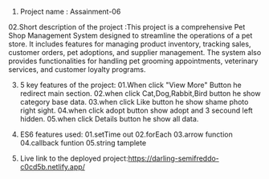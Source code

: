 01. Project name : Assainment-06

02.Short description of the project :This project is a comprehensive Pet Shop Management System designed to streamline the operations of a pet store. It includes features for managing product inventory, tracking sales, customer orders, pet adoptions, and supplier management. The system also provides functionalities for handling pet grooming appointments, veterinary services, and customer loyalty programs.

03. 5 key features of the project:
     01.When click "View More" Button he redirect main section.
     02.when click Cat,Dog,Rabbit,Bird button he show category base data.
     03.when click Like button he show shame photo right sight.
     04.when click adopt button show adopt and 3 secound left hidden.
     05.when click Details button he show all data.

04. ES6 features used:
   01.setTime out
   02.forEach
   03.arrow function
   04.callback funtion
   05.string tamplete

05. Live link to the deployed project:https://darling-semifreddo-c0cd5b.netlify.app/
